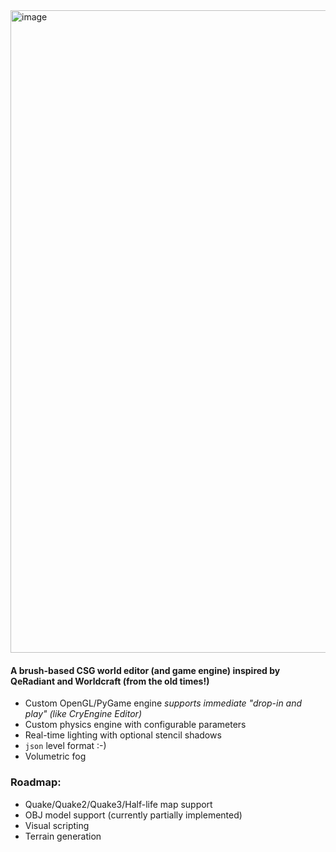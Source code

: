 <img width="1798" height="1028" alt="image" src="https://github.com/user-attachments/assets/37761c81-82c5-4661-962f-0a31380f9ed9" />



#### A brush-based CSG world editor (and game engine) inspired by QeRadiant and Worldcraft (from the old times!)

* Custom OpenGL/PyGame engine _supports immediate "drop-in and play" (like CryEngine Editor)_
* Custom physics engine with configurable parameters
* Real-time lighting with optional stencil shadows
* `json` level format :-)
* Volumetric fog

### Roadmap:
* Quake/Quake2/Quake3/Half-life map support
* OBJ model support (currently partially implemented)
* Visual scripting
* Terrain generation


